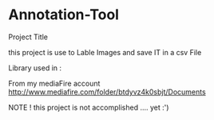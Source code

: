 # Annotation-Tool

Project Title

this project is use to Lable Images and save IT in a csv File

Library used in :

From my mediaFire account http://www.mediafire.com/folder/btdyvz4k0sbjt/Documents


NOTE ! this project is not accomplished .... yet :')
